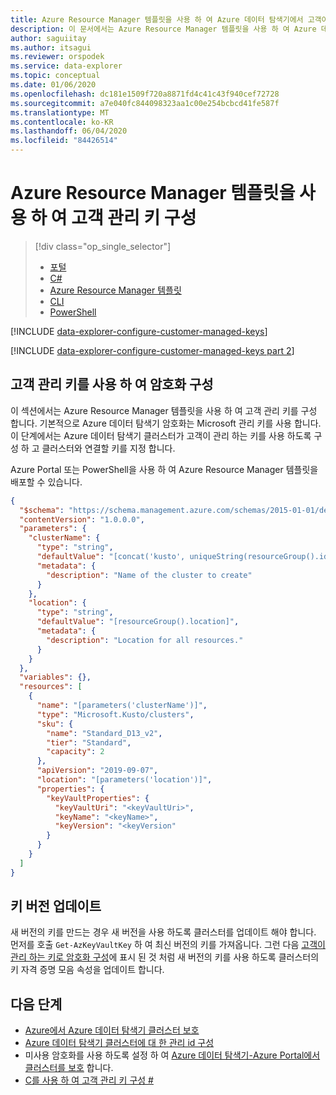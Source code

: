 ```yaml
---
title: Azure Resource Manager 템플릿을 사용 하 여 Azure 데이터 탐색기에서 고객이 관리 하는 키 구성
description: 이 문서에서는 Azure Resource Manager 템플릿을 사용 하 여 Azure 데이터 탐색기의 데이터에서 고객이 관리 하는 키 암호화를 구성 하는 방법을 설명 합니다.
author: saguiitay
ms.author: itsagui
ms.reviewer: orspodek
ms.service: data-explorer
ms.topic: conceptual
ms.date: 01/06/2020
ms.openlocfilehash: dc181e1509f720a8871fd4c41c43f940cef72728
ms.sourcegitcommit: a7e040fc844098323aa1c00e254bcbcd41fe587f
ms.translationtype: MT
ms.contentlocale: ko-KR
ms.lasthandoff: 06/04/2020
ms.locfileid: "84426514"
---
```

# <a name="configure-customer-managed-keys-using-the-azure-resource-manager-template"></a>Azure Resource Manager 템플릿을 사용 하 여 고객 관리 키 구성

> [!div class="op_single_selector"]
> * [포털](customer-managed-keys-portal.md)
> * [C#](customer-managed-keys-csharp.md)
> * [Azure Resource Manager 템플릿](customer-managed-keys-resource-manager.md)
> * [CLI](customer-managed-keys-cli.md)
> * [PowerShell](customer-managed-keys-powershell.md)

[!INCLUDE [data-explorer-configure-customer-managed-keys](includes/data-explorer-configure-customer-managed-keys.md)]

[!INCLUDE [data-explorer-configure-customer-managed-keys part 2](includes/data-explorer-configure-customer-managed-keys-b.md)]

## <a name="configure-encryption-with-customer-managed-keys"></a>고객 관리 키를 사용 하 여 암호화 구성

이 섹션에서는 Azure Resource Manager 템플릿을 사용 하 여 고객 관리 키를 구성 합니다. 기본적으로 Azure 데이터 탐색기 암호화는 Microsoft 관리 키를 사용 합니다. 이 단계에서는 Azure 데이터 탐색기 클러스터가 고객이 관리 하는 키를 사용 하도록 구성 하 고 클러스터와 연결할 키를 지정 합니다.

Azure Portal 또는 PowerShell을 사용 하 여 Azure Resource Manager 템플릿을 배포할 수 있습니다.

```json
{
  "$schema": "https://schema.management.azure.com/schemas/2015-01-01/deploymentTemplate.json#",
  "contentVersion": "1.0.0.0",
  "parameters": {
    "clusterName": {
      "type": "string",
      "defaultValue": "[concat('kusto', uniqueString(resourceGroup().id))]",
      "metadata": {
        "description": "Name of the cluster to create"
      }
    },
    "location": {
      "type": "string",
      "defaultValue": "[resourceGroup().location]",
      "metadata": {
        "description": "Location for all resources."
      }
    }
  },
  "variables": {},
  "resources": [
    {
      "name": "[parameters('clusterName')]",
      "type": "Microsoft.Kusto/clusters",
      "sku": {
        "name": "Standard_D13_v2",
        "tier": "Standard",
        "capacity": 2
      },
      "apiVersion": "2019-09-07",
      "location": "[parameters('location')]",
      "properties": {
        "keyVaultProperties": {
          "keyVaultUri": "<keyVaultUri>",
          "keyName": "<keyName>",
          "keyVersion": "<keyVersion"
        }
      }
    }
  ]
}
```

## <a name="update-the-key-version"></a>키 버전 업데이트

새 버전의 키를 만드는 경우 새 버전을 사용 하도록 클러스터를 업데이트 해야 합니다. 먼저를 호출 `Get-AzKeyVaultKey` 하 여 최신 버전의 키를 가져옵니다. 그런 다음 [고객이 관리 하는 키로 암호화 구성](#configure-encryption-with-customer-managed-keys)에 표시 된 것 처럼 새 버전의 키를 사용 하도록 클러스터의 키 자격 증명 모음 속성을 업데이트 합니다.

## <a name="next-steps"></a>다음 단계

* [Azure에서 Azure 데이터 탐색기 클러스터 보호](security.md)
* [Azure 데이터 탐색기 클러스터에 대 한 관리 id 구성](managed-identities.md)
* 미사용 암호화를 사용 하도록 설정 하 여 [Azure 데이터 탐색기-Azure Portal에서 클러스터를 보호](manage-cluster-security.md) 합니다.
* [C를 사용 하 여 고객 관리 키 구성 #](customer-managed-keys-csharp.md)

